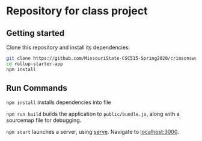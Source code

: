 # Repository for class project

## Getting started

Clone this repository and install its dependencies:

```bash
git clone https://github.com/MissouriState-CSC515-Spring2020/crimsonsword01-project.git
cd rollup-starter-app
npm install
```

## Run Commands

`npm install` installs dependencies into file 

`npm run build` builds the application to `public/bundle.js`, along with a sourcemap file for debugging.

`npm start` launches a server, using [serve](https://github.com/zeit/serve). Navigate to [localhost:3000](http://localhost:3000).
